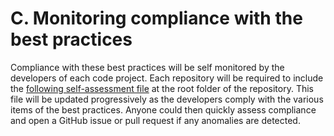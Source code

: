 # C. Monitoring compliance with the best practices

Compliance with these best practices will be self monitored by the developers of each code project. Each repository will be required to include the [following self-assessment file](https://github.com/AI-READI/template/blob/main/best-practices-assessment.md) at the root folder of the repository. This file will be updated progressively as the developers comply with the various items of the best practices. Anyone could then quickly assess compliance and open a GitHub issue or pull request if any anomalies are detected.

